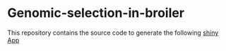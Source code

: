 # Genomic-selection-in-broiler
This repository contains the source code to generate the following [shiny App](https://setegn.shinyapps.io/Genomic-selection-in-broiler-main/ )


